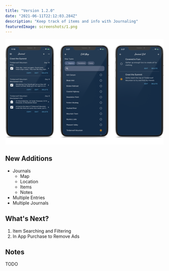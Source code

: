 ```yaml
---
title: "Version 1.2.0"
date: "2021-06-11T22:12:03.284Z"
description: "Keep track of items and info with Journaling"
featuredImage: screenshots/1.png
---
```



![Extended Night Companion Journal Screen](./screenshots/hero.png)

## New Additions
- Journals
  - Map
  - Location
  - Items
  - Notes
- Multiple Entries
- Multiple Journals

## What's Next? 
1. Item Searching and Filtering
1. In App Purchase to Remove Ads



## Notes

TODO 